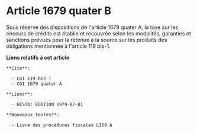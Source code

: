 # Article 1679 quater B

Sous réserve des dispositions de l'article 1679 quater A, la taxe sur les encours de crédits est établie et recouvrée selon
les modalités, garanties et sanctions prévues pour la retenue à la source sur les produits des obligations mentionnée à
l'article 119 bis-1.

**Liens relatifs à cet article**

	**Cite**:

	  - CGI 119 bis 1
	  - CGI 1679 quater A

	**Liens**:

	  - HISTO: EDITION 1979-07-01

	**Nouveaux textes**:

	  - Livre des procédures fiscales L169 A
